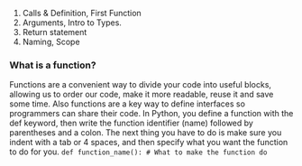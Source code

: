 1. Calls & Definition, First Function 
1. Arguments, Intro to Types.
1. Return statement
1. Naming, Scope

### What is a function?
Functions are a convenient way to divide your code into useful blocks, allowing us to order our code, make it more readable, reuse it and save some time. Also functions are a key way to define interfaces so programmers can share their code.
In Python, you define a function with the def keyword, then write the function identifier (name) followed by parentheses and a colon.
The next thing you have to do is make sure you indent with a tab or 4 spaces, and then specify what you want the function to do for you.
`def function_name():
    # What to make the function do`
